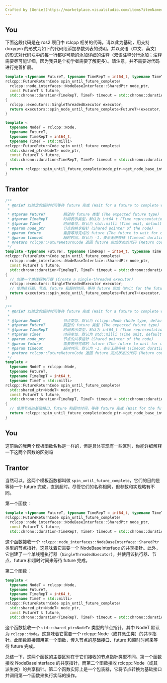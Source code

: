 ```yaml
---
Crafted by [Genie](https://marketplace.visualstudio.com/items?itemName=genieai.chatgpt-vscode)
---
```


## You

下面这段代码是在 ros2 项目中 rclcpp 相关的代码，请以此为基础，用支持 doxygen 的形式为如下的代码段添加参数列表的说明，并以双语（中文、英文）的形式对代码块中的每一行都尽可能的添加详细的注释（双语注释分行添加；注释需要尽可能详细，因为我只是个初学者需要了解更多）。请注意，并不需要对代码进行完善扩展。

```cpp
template <typename FutureT, typename TimeRepT = int64_t, typename TimeT = std::milli>
rclcpp::FutureReturnCode spin_until_future_complete(
  rclcpp::node_interfaces::NodeBaseInterface::SharedPtr node_ptr,
  const FutureT & future,
  std::chrono::duration<TimeRepT, TimeT> timeout = std::chrono::duration<TimeRepT, TimeT>(-1))
{
  rclcpp::executors::SingleThreadedExecutor executor;
  return executors::spin_node_until_future_complete<FutureT>(executor, node_ptr, future, timeout);
}

template <
  typename NodeT = rclcpp::Node,
  typename FutureT,
  typename TimeRepT = int64_t,
  typename TimeT = std::milli>
rclcpp::FutureReturnCode spin_until_future_complete(
  std::shared_ptr<NodeT> node_ptr,
  const FutureT & future,
  std::chrono::duration<TimeRepT, TimeT> timeout = std::chrono::duration<TimeRepT, TimeT>(-1))
{
  return rclcpp::spin_until_future_complete(node_ptr->get_node_base_interface(), future, timeout);
}

```

## Trantor

```cpp
/**
 * @brief 以给定的超时时间等待 future 完成 (Wait for a future to complete with a given timeout)
 *
 * @tparam FutureT        期望的 future 类型 (The expected future type)
 * @tparam TimeRepT       时间表示类型，默认为 int64_t (Time representation type, default is int64_t)
 * @tparam TimeT          时间单位，默认为 std::milli (Time unit, default is std::milli)
 * @param node_ptr        节点的共享指针 (Shared pointer of the node)
 * @param future          需要等待完成的 future (The future to wait for completion)
 * @param timeout         超时时间，默认为 -1，表示无限等待 (Timeout duration, default is -1 which means infinite waiting)
 * @return rclcpp::FutureReturnCode 返回 future 完成状态的代码 (Return code of the future completion status)
 */
template <typename FutureT, typename TimeRepT = int64_t, typename TimeT = std::milli>
rclcpp::FutureReturnCode spin_until_future_complete(
  rclcpp::node_interfaces::NodeBaseInterface::SharedPtr node_ptr,
  const FutureT & future,
  std::chrono::duration<TimeRepT, TimeT> timeout = std::chrono::duration<TimeRepT, TimeT>(-1))
{
  // 创建一个单线程执行器 (Create a single-threaded executor)
  rclcpp::executors::SingleThreadedExecutor executor;
  // 使用执行器、节点、future 和超时时间，等待 future 完成 (Wait for the future to complete using the executor, node, future, and timeout)
  return executors::spin_node_until_future_complete<FutureT>(executor, node_ptr, future, timeout);
}

/**
 * @brief 以给定的超时时间等待 future 完成 (Wait for a future to complete with a given timeout)
 *
 * @tparam NodeT          节点类型，默认为 rclcpp::Node (Node type, default is rclcpp::Node)
 * @tparam FutureT        期望的 future 类型 (The expected future type)
 * @tparam TimeRepT       时间表示类型，默认为 int64_t (Time representation type, default is int64_t)
 * @tparam TimeT          时间单位，默认为 std::milli (Time unit, default is std::milli)
 * @param node_ptr        节点的共享指针 (Shared pointer of the node)
 * @param future          需要等待完成的 future (The future to wait for completion)
 * @param timeout         超时时间，默认为 -1，表示无限等待 (Timeout duration, default is -1 which means infinite waiting)
 * @return rclcpp::FutureReturnCode 返回 future 完成状态的代码 (Return code of the future completion status)
 */
template <
  typename NodeT = rclcpp::Node,
  typename FutureT,
  typename TimeRepT = int64_t,
  typename TimeT = std::milli>
rclcpp::FutureReturnCode spin_until_future_complete(
  std::shared_ptr<NodeT> node_ptr,
  const FutureT & future,
  std::chrono::duration<TimeRepT, TimeT> timeout = std::chrono::duration<TimeRepT, TimeT>(-1))
{
  // 使用节点的基础接口、future 和超时时间，等待 future 完成 (Wait for the future to complete using the node's base interface, future, and timeout)
  return rclcpp::spin_until_future_complete(node_ptr->get_node_base_interface(), future, timeout);
}
```

## You

这前后的我两个模板函数名称是一样的，但是具体实现有一些区别，你能详细解释一下这两个函数的区别吗

## Trantor

当然可以。这两个模板函数都叫做 `spin_until_future_complete`，它们的目的是等待一个 future 完成，直到超时。尽管它们的名称相同，但参数和实现略有不同。

第一个函数：

```cpp
template <typename FutureT, typename TimeRepT = int64_t, typename TimeT = std::milli>
rclcpp::FutureReturnCode spin_until_future_complete(
  rclcpp::node_interfaces::NodeBaseInterface::SharedPtr node_ptr,
  const FutureT & future,
  std::chrono::duration<TimeRepT, TimeT> timeout = std::chrono::duration<TimeRepT, TimeT>(-1))
```

这个函数接收一个 `rclcpp::node_interfaces::NodeBaseInterface::SharedPtr` 类型的节点指针，这意味着它需要一个 NodeBaseInterface 的共享指针。此外，它创建了一个单线程执行器（`SingleThreadedExecutor`），并使用该执行器、节点、future 和超时时间来等待 future 完成。

第二个函数：

```cpp
template <
  typename NodeT = rclcpp::Node,
  typename FutureT,
  typename TimeRepT = int64_t,
  typename TimeT = std::milli>
rclcpp::FutureReturnCode spin_until_future_complete(
  std::shared_ptr<NodeT> node_ptr,
  const FutureT & future,
  std::chrono::duration<TimeRepT, TimeT> timeout = std::chrono::duration<TimeRepT, TimeT>(-1))
```

这个函数接收一个 `std::shared_ptr<NodeT>` 类型的节点指针，其中 NodeT 默认为 `rclcpp::Node`。这意味着它需要一个 rclcpp::Node（或其派生类）的共享指针。此函数直接调用第一个函数，传入节点的基础接口、future 和超时时间来等待 future 完成。

总结一下，这两个函数的主要区别在于它们接收的节点指针类型不同。第一个函数接收 NodeBaseInterface 的共享指针，而第二个函数接收 rclcpp::Node（或其派生类）的共享指针。第二个函数实际上是一个包装器，它将节点转换为基础接口并调用第一个函数来执行实际的操作。
